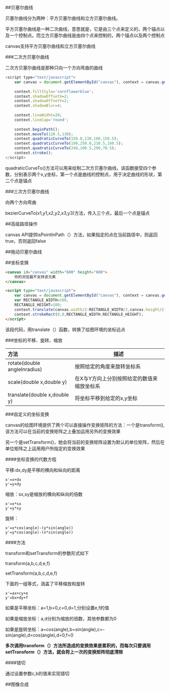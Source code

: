 ##贝塞尔曲线

贝塞尔曲线分为两种：平方贝塞尔曲线和立方贝塞尔曲线。

平方贝塞尔曲线是一种二次曲线，意思就是，它是由三个点来定义的，两个锚点以及一个控制点。而立方贝塞尔曲线是由四个点来控制的，两个锚点以及两个控制点

canvas支持平方贝塞尔曲线和立方贝塞尔曲线

###二次方贝塞尔曲线

二次方贝塞尔曲线是那种只向一个方向弯曲的曲线

```javascript
<script type="text/javascript">
    var canvas = document.getElementById("canvas"), context = canvas.getContext("2d");
    
    context.fillStyle='cornflowerblue';
    context.shadowOffsetX=2;
    context.shadowOffsetY=2;
    context.shadowBlur=4;
    
    context.lineWidht=20;
    context.lineCap='round';
    
    context.beginPath();
    context.moveTo(120.5,130);
    context.quadraticCurveTo(150.8,130,160,150.5);
    context.quadraticCurveTo(190,250.0,210.5,160.5);
    context.quadraticCurveTo(240,100.5,290,70.5);
    context.stroke();
</script>
```

quadraticCurveTo()方法可以用来绘制二次方贝塞尔曲线，该函数接受四个参数，分别表示两个x,y坐标，第一个点是曲线的控制点，用于决定曲线的形状，第二个点是锚点

###三次方贝塞尔曲线

向两个方向弯曲

bezierCurveTo(x1,y1,x2,y2,x3,y3)方法，传入三个点，最后一个点是锚点


##高级路径操作

canvas API提供isPointInPath（）方法，如果指定的点在当前路径中，则返回true，否则返回false

##拖动贝塞尔曲线

##坐标变换

```html
<canvas id="canvas" width="600" height="600">
	你的浏览器不支持该元素
</canvas>

<script type="text/javascript">
    var canvas = document.getElementById("canvas"), context = canvas.getContext("2d");
    var RECTANGLE_WIDTH=100,
    RECTANGLE_HEIGHT=100;
    context.translate(canvas.width/2-RECTANGLE_WIDTH/2,canvas.height/2-RECTANGLE_HEIGHT/2);
    context.strokeRect(0,0,RECTANGLE_WIDTH,RECTANGLE_HEIGHT);
</script>
```

该段代码，用translate（）函数，转换了绘图环境的坐标远点

###坐标的平移、旋转、缩放

|方法|描述|
|:--|---|
|rotate(double angleInradius)|按照给定的角度来旋转坐标系|
|scale(double x,double y)|在X与Y方向上分别按照给定的数值来缩放坐标系|
|translate(double x,double y)|将坐标平移到给定的x,y坐标|

###自定义的坐标变换

canvas的绘图环境提供了两个可以直接操作变换矩阵的方法：一个是transform(),该方法可以在当前的变换矩阵之上叠加运用另外的变换效果

另一个是setTransform()，她会将当前的变换矩阵设置为默认的单位矩阵，然后在单位矩阵之上运用用户所指定的变换效果

####坐标变换的代数方程

平移:dx,dy是平移的横向和纵向的距离

	x'=x+dx
	y'=y+dy

缩放：sx,sy是缩放的横向和纵向的倍数

	x'=x*sx
	y'=y*sy

旋转：

	x'=x*cos(angle)-(y*sin(angle))
	y'=y*cos(angle)-(x*sin(angle))

####方法

transform和setTransform的参数形式如下

transform(a,b,c,d,e,f)

setTransform(a,b,c,d,e,f)

下面的一组等式，涵盖了平移缩放和旋转

	x'=ax+cy+e
	y'=bx+dy+f

如果是平移坐标：a=1,b=0,c=0,d=1,分别设置e,f的值

如果是缩放坐标：a,d分别为缩放的倍数，其他参数都为0

如果是旋转坐标：a=cos(angle),b=sin(angle),c=-sin(angle),d=cos(angle),d=0,f=0

**多次调用transform（）方法所造成的变换效果是累积的，而每次只要调用setTransform（）方法，就会将上一次的变换矩阵彻底清除**

####错切

通过设置参数c,b的值来实现错切

##图像合成

